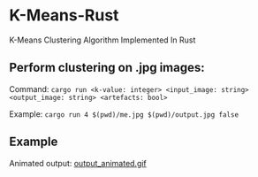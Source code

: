 # K-Means-Rust
K-Means Clustering Algorithm Implemented In Rust

## Perform clustering on .jpg images:
Command: ```cargo run <k-value: integer> <input_image: string> <output_image: string> <artefacts: bool>```

Example: ```cargo run 4 $(pwd)/me.jpg $(pwd)/output.jpg false```

## Example
Animated output: [output_animated.gif](../main/output_animated.gif)
